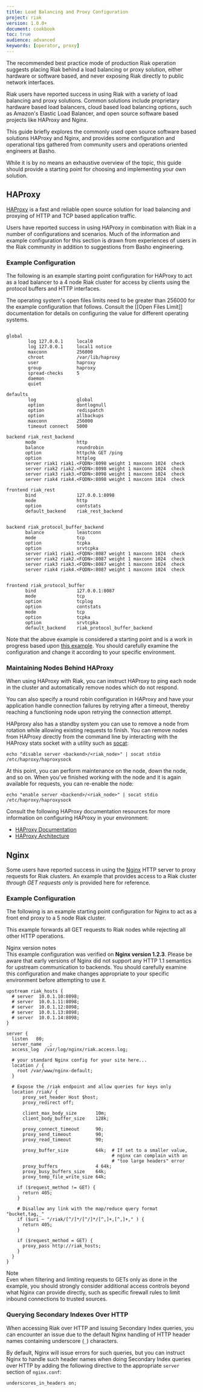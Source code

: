 ```yaml
---
title: Load Balancing and Proxy Configuration
project: riak
version: 1.0.0+
document: cookbook
toc: true
audience: advanced
keywords: [operator, proxy]
---
```


The recommended best practice mode of production Riak operation suggests
placing Riak behind a load balancing or proxy solution, either hardware or
software based, and never exposing Riak directly to public network interfaces.

Riak users have reported success in using Riak with a variety of load
balancing and proxy solutions. Common solutions include proprietary hardware
based load balancers, cloud based load balancing options, such as Amazon's
Elastic Load Balancer, and open source software based projects like HAProxy
and Nginx.

This guide briefly explores the commonly used open source software based
solutions HAProxy and Nginx, and provides some configuration and operational
tips gathered from community users and operations oriented engineers at Basho.

While it is by no means an exhaustive overview of the topic, this guide should
provide a starting point for choosing and implementing your own solution.

## HAProxy

[HAProxy](http://haproxy.1wt.eu/) is a fast and reliable open source solution
for load balancing and proxying of HTTP and TCP based application traffic.

Users have reported success in using HAProxy in combination with Riak in a
number of configurations and scenarios. Much of the information and example
configuration for this section is drawn from experiences of users in the
Riak community in addition to suggestions from Basho engineering.

### Example Configuration

The following is an example starting point configuration for HAProxy to act
as a load balancer to a 4 node Riak cluster for access by clients using
the protocol buffers and HTTP interfaces.

<div class="info">The operating system's open files limits need to be
  greater than 256000 for the example configuration that follows. Consult
  the [[Open Files Limit]] documentation for details on
  configuring the value for different operating systems.</div>

```

global
        log 127.0.0.1     local0
        log 127.0.0.1     local1 notice
        maxconn           256000
        chroot            /var/lib/haproxy
        user              haproxy
        group             haproxy
        spread-checks     5
        daemon
        quiet

defaults
        log               global
        option            dontlognull
        option            redispatch
        option            allbackups
        maxconn           256000
        timeout connect   5000

backend riak_rest_backend
       mode               http
       balance            roundrobin
       option             httpchk GET /ping
       option             httplog
       server riak1 riak1.<FQDN>:8098 weight 1 maxconn 1024  check
       server riak2 riak2.<FQDN>:8098 weight 1 maxconn 1024  check
       server riak3 riak3.<FQDN>:8098 weight 1 maxconn 1024  check
       server riak4 riak4.<FQDN>:8098 weight 1 maxconn 1024  check

frontend riak_rest
       bind               127.0.0.1:8098
       mode               http
       option             contstats
       default_backend    riak_rest_backend


backend riak_protocol_buffer_backend
       balance            leastconn
       mode               tcp
       option             tcpka
       option             srvtcpka
       server riak1 riak1.<FQDN>:8087 weight 1 maxconn 1024  check
       server riak2 riak2.<FQDN>:8087 weight 1 maxconn 1024  check
       server riak3 riak3.<FQDN>:8087 weight 1 maxconn 1024  check
       server riak4 riak4.<FQDN>:8087 weight 1 maxconn 1024  check


frontend riak_protocol_buffer
       bind               127.0.0.1:8087
       mode               tcp
       option             tcplog
       option             contstats
       mode               tcp
       option             tcpka
       option             srvtcpka
       default_backend    riak_protocol_buffer_backend
```

Note that the above example is considered a starting point and is a work
in progress based upon [this example](https://gist.github.com/1507077). You
should carefully examine the configuration and change it according to your
specific environment.

### Maintaining Nodes Behind HAProxy

When using HAProxy with Riak, you can instruct HAProxy to ping each node in
the cluster and automatically remove nodes which do not respond.

You can also specify a round robin configuration in HAProxy and have your
application handle connection failures by retrying after a timeout, thereby
reaching a functioning node upon retrying the connection attempt.

HAPproxy also has a standby system you can use to remove a node from rotation
while allowing existing requests to finish. You can remove nodes from
HAProxy directly from the command line by interacting with the HAProxy stats
socket with a utility such as 
[socat](http://www.dest-unreach.org/socat/):

    echo "disable server <backend>/<riak_node>" | socat stdio /etc/haproxy/haproxysock

At this point, you can perform maintenance on the node, down the node, and
so on. When you've finished working with the node and it is again available
for requests, you can re-enable the node:
      
    echo "enable server <backend>/<riak_node>" | socat stdio /etc/haproxy/haproxysock


Consult the following HAProxy documentation resources for more information on
configuring HAProxy in your environment:

* [HAProxy Documentation](http://code.google.com/p/haproxy-docs/w/list)
* [HAProxy Architecture](http://haproxy.1wt.eu/download/1.2/doc/architecture.txt)

## Nginx

Some users have reported success in using the [Nginx](http://nginx.org/) HTTP
server to proxy requests for Riak clusters. An example that provides access
to a Riak cluster *through GET requests only* is provided here for reference.

### Example Configuration

The following is an example starting point configuration for Nginx to act
as a front end proxy to a 5 node Riak cluster.

This example forwards all GET requests to Riak nodes while rejecting all other
HTTP operations.

<div class="note"><div class="title">Nginx version notes</div> This example
configuration was verified on <strong>Nginx version 1.2.3</strong>. Please be
aware that early versions of Nginx did not support any HTTP 1.1 semantics for
upstream communication to backends. You should carefully examine this
configuration and make changes appropriate to your specific environment
before attempting to use it.</div>

```
upstream riak_hosts {
  # server  10.0.1.10:8098;
  # server  10.0.1.11:8098;
  # server  10.0.1.12:8098;
  # server  10.0.1.13:8098;
  # server  10.0.1.14:8098;
}

server {
  listen   80;
  server_name  _;
  access_log  /var/log/nginx/riak.access.log;

  # your standard Nginx config for your site here...
  location / {
    root /var/www/nginx-default;
  }

  # Expose the /riak endpoint and allow queries for keys only
  location /riak/ {
      proxy_set_header Host $host;
      proxy_redirect off;

      client_max_body_size       10m;
      client_body_buffer_size    128k;

      proxy_connect_timeout      90;
      proxy_send_timeout         90;
      proxy_read_timeout         90;

      proxy_buffer_size          64k;  # If set to a smaller value,
                                       # nginx can complain with an
                                       # "too large headers" error
      proxy_buffers              4 64k;
      proxy_busy_buffers_size    64k;
      proxy_temp_file_write_size 64k;

    if ($request_method != GET) {
      return 405;
    }

    # Disallow any link with the map/reduce query format "bucket,tag,_"
    if ($uri ~ "/riak/[^/]*/[^/]*/[^,]+,[^,]+," ) {
      return 405;
    }

    if ($request_method = GET) {
      proxy_pass http://riak_hosts;
    }
  }
}
```

<div class="note"><div class="title">Note</div>
Even when filtering and limiting requests to GETs only as done in the example,
you should strongly consider additional access controls beyond what Nginx can
provide directly, such as specific firewall rules to limit inbound connections
to trusted sources.</div>

### Querying Secondary Indexes Over HTTP

When accessing Riak over HTTP and issuing Secondary Index queries, you
can encounter an issue due to the default Nginx handling of HTTP header
names containing underscore (`_`) characters.

By default, Nginx will issue errors for such queries, but you can instruct
Nginx to handle such header names when doing Secondary Index queries over
HTTP by adding the following directive to the appropriate `server` section
of `nginx.conf`:

```
underscores_in_headers on;
```
